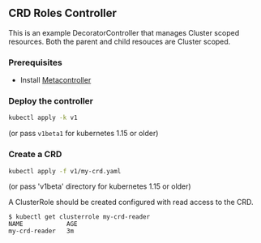 ## CRD Roles Controller

This is an example DecoratorController that manages Cluster scoped resources.
Both the parent and child resouces are Cluster scoped.

### Prerequisites

* Install [Metacontroller](https://github.com/metacontroller/metacontroller)

### Deploy the controller

```sh
kubectl apply -k v1
```
(or pass `v1beta1` for kubernetes 1.15 or older)

### Create a CRD

```sh
kubectl apply -f v1/my-crd.yaml
```
(or pass 'v1beta' directory for kubernetes 1.15 or older)


A ClusterRole should be created configured with read access to the CRD.

```console
$ kubectl get clusterrole my-crd-reader
NAME            AGE
my-crd-reader   3m
```
